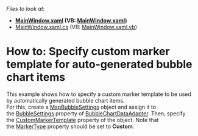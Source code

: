 <!-- default file list -->
*Files to look at*:

* **[MainWindow.xaml](./CS/BubbleSettings_CustomMarkerTemplate/MainWindow.xaml) (VB: [MainWindow.xaml](./VB/BubbleSettings_CustomMarkerTemplate/MainWindow.xaml))**
* [MainWindow.xaml.cs](./CS/BubbleSettings_CustomMarkerTemplate/MainWindow.xaml.cs) (VB: [MainWindow.xaml.vb](./VB/BubbleSettings_CustomMarkerTemplate/MainWindow.xaml.vb))
<!-- default file list end -->
# How to: Specify custom marker template for auto-generated bubble chart items


<p>This example shows how to specify a custom marker template to be used by automatically generated bubble chart items.<br />For this, create a <a href="https://documentation.devexpress.com/#WPF/clsDevExpressXpfMapMapBubbleSettingstopic">MapBubbleSettings</a> object and assign it to the <a href="https://documentation.devexpress.com/#WPF/DevExpressXpfMapBubbleChartDataAdapter_BubbleSettingstopic">BubbleSettings</a> property of <a href="https://documentation.devexpress.com/#WPF/clsDevExpressXpfMapBubbleChartDataAdaptertopic">BubbleChartDataAdapter</a>. Then, specify the <a href="https://documentation.devexpress.com/#WPF/DevExpressXpfMapMapBubbleSettings_CustomMarkerTemplatetopic">CustomMarkerTemplate</a> property of the object. Note that the <a href="https://documentation.devexpress.com/#WPF/DevExpressXpfMapMapBubbleSettings_MarkerTypetopic">MarkerType</a> property should be set to <strong>Custom</strong>.</p>

<br/>


